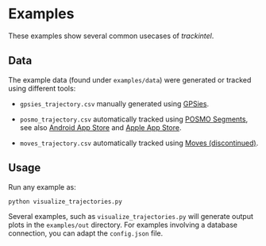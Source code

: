 # Examples

These examples show several common usecases of *trackintel*.

## Data

The example data (found under `examples/data`) were generated or tracked using different tools:

* `gpsies_trajectory.csv` manually generated using [GPSies](https://www.gpsies.com).

* `posmo_trajectory.csv` automatically tracked using [POSMO Segments](https://posmo.datamap.io/), see also [Android App Store](https://play.google.com/store/apps/details?id=io.datamap.posmo_segments) and [Apple App Store](https://itunes.apple.com/us/app/posmo-segments/id1450602777). 

* `moves_trajectory.csv` automatically tracked using [Moves (discontinued)](https://www.moves-app.com/).

## Usage

Run any example as:
```
python visualize_trajectories.py
```

Several examples, such as `visualize_trajectories.py` will generate output plots in the `examples/out` directory. For examples involving a database connection, you can adapt the `config.json` file.